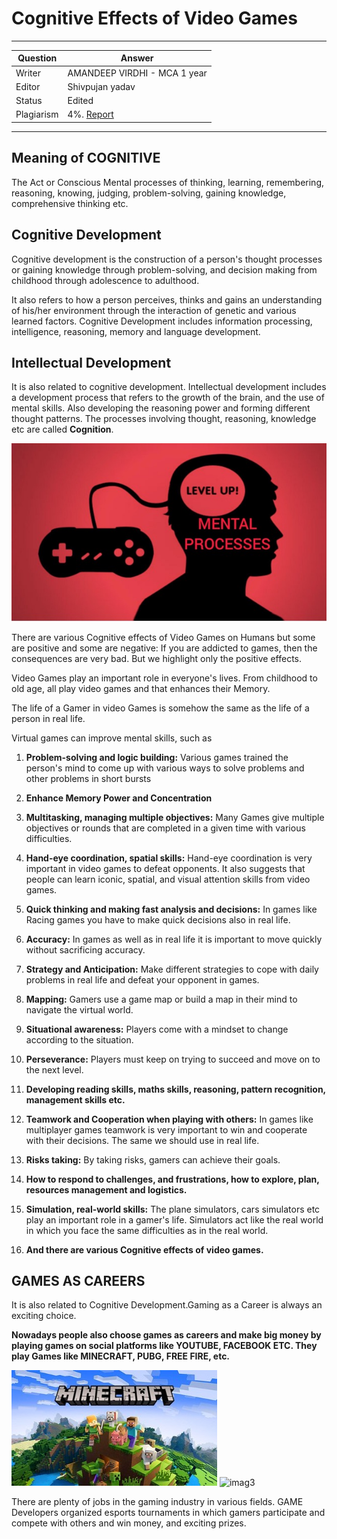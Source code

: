 # Cognitive Effects of Video Games

---

| Question   | Answer |
| ---------- | ------ |
| Writer     | AMANDEEP VIRDHI - MCA 1 year|
| Editor     | Shivpujan yadav|
| Status     | Edited |
| Plagiarism | 4%. [Report](https://github.com/shivpujan12/Srijan-2022/blob/main/articles/plagReports/)|

---

## Meaning of COGNITIVE

The Act or Conscious Mental processes of thinking, learning, remembering, reasoning, knowing, judging, problem-solving, gaining knowledge, comprehensive thinking etc.

## Cognitive Development

Cognitive development is the construction of a person's thought processes or gaining knowledge through problem-solving, and decision making from childhood through adolescence to adulthood.

It also refers to how a person perceives, thinks and gains an understanding of his/her environment through the interaction of genetic and various learned factors.
Cognitive Development includes information processing, intelligence, reasoning, memory and language development.

## Intellectual Development

It is also related to cognitive development.
Intellectual development includes a development process that refers to the growth of the brain, and the use of mental skills.
Also developing the reasoning power and forming different thought patterns.
The processes involving thought, reasoning, knowledge etc are called **Cognition**.

![cognitive Effects image1](https://github.com/shivpujan12/Srijan-2022/blob/main/imgs/cognitive%20effects%20image1.jpg)

There are various Cognitive effects of Video Games on Humans but some are positive and some are negative:
If you are addicted to games, then the consequences are very bad. But we highlight only the positive effects.

Video Games play an important role in everyone's lives. From childhood to old age, all play video games and that enhances their Memory.

The life of a Gamer in video Games is somehow the same as the life of a person in real life.

Virtual games can improve mental skills, such as

1. **Problem-solving and logic building:** Various games trained the person's mind to come up with various ways to solve problems and other problems in short bursts

2. **Enhance Memory Power and Concentration**

3. **Multitasking, managing multiple objectives:** Many Games give multiple objectives or rounds that are completed in a given time with various difficulties.

4. **Hand-eye coordination, spatial skills:** Hand-eye coordination is very important in video games to defeat opponents. It also suggests that people can learn iconic, spatial, and visual attention skills from video games.

5. **Quick thinking and making fast analysis and decisions:** In games like Racing games you have to make quick decisions also in real life.

6. **Accuracy:** In games as well as in real life it is important to move quickly without sacrificing accuracy.

7. **Strategy and Anticipation:** Make different strategies to cope with daily problems in real life and defeat your opponent in games.

8. **Mapping:** Gamers use a game map or build a map in their mind to navigate the virtual world.

9. **Situational awareness:** Players come with a mindset to change according to the situation.

10. **Perseverance:** Players must keep on trying to succeed and move on to the next level.

11. **Developing reading skills, maths skills, reasoning, pattern recognition, management skills etc.**

12. **Teamwork and Cooperation when playing with others:** In games like multiplayer games teamwork is very important to win and cooperate with their decisions. The same we should use in real life.

13. **Risks taking:** By taking risks, gamers can achieve their goals.

14. **How to respond to challenges, and frustrations, how to explore, plan, resources management and logistics.**

15. **Simulation, real-world skills:** The plane simulators, cars simulators etc play an important role in a gamer's life. Simulators act like the real world in which you face the same difficulties as in the real world.

16. **And there are various Cognitive effects of video games.**

## GAMES AS CAREERS

It is also related to Cognitive Development.Gaming as a Career is always an exciting choice.

**Nowadays people also choose games as careers and make big money by playing games on social platforms like YOUTUBE, FACEBOOK ETC.
They play Games like MINECRAFT, PUBG, FREE FIRE, etc.**

![imag2](https://github.com/shivpujan12/Srijan-2022/blob/main/imgs/cognitive_effects_2.jpg)
![imag3](https://github.com/shivpujan12/Srijan-2022/blob/main/imgs/cognitive_effects_3.jpg)

There are plenty of jobs in the gaming industry in various fields.
GAME Developers organized esports tournaments in which gamers participate and compete with others and win money, and exciting prizes.
